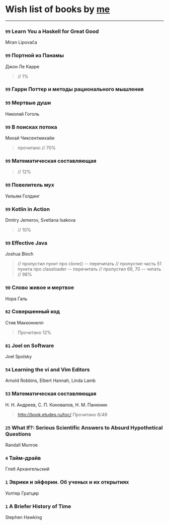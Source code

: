 # Wish list of books by [me](http://www.knigopis.com/#/me/books?u=uJ7AN6q0Bl)
---

### `99` Learn You a Haskell for Great Good
Miran Lipovača

### `99` Портной из Панамы
Джон Ле Карре
> // 1%

### `99` Гарри Поттер и методы рационального мышления

### `99` Мертвые души
Николай Гоголь

### `99` В поисках потока
Михай Чиксентмихайи
> прочитано // 70%

### `99` Математическая составляющая
> // 12%

### `99` Повелитель мух
Уильям Голдинг

### `99` Kotlin in Action
Dmitry Jemerov, Svetlana Isakova
> // 10%

### `99` Effective Java
Joshua Bloch
> // пропустил пункт про clone() -- перечитать
> // пропустил часть 51 пункта про classloader -- перечитать
> // пропустил 69, 70 -- читать // 98%

### `90` Слово живое и мертвое
Нора Галь

### `62` Совершенный код
Стив Макконнелл
> Прочитано 12%

### `61` Joel on Software
Joel Spolsky

### `54` Learning the vi and Vim Editors
Arnold Robbins, Elbert Hannah, Linda Lamb

### `53` Математическая составляющая
Н. Н. Андреев, С. П. Коновалов, Н. М. Панюнин
> http://book.etudes.ru/toc/
> Прочитано 6/49

### `25` What If?: Serious Scientific Answers to Absurd Hypothetical Questions
Randall Munroe

### `4` Тайм-драйв
Глеб Архангельский

### `1` Эврики и эйфории. Об ученых и их открытиях
Уолтер Гратцер

### `1` A Briefer History of Time
Stephen Hawking


